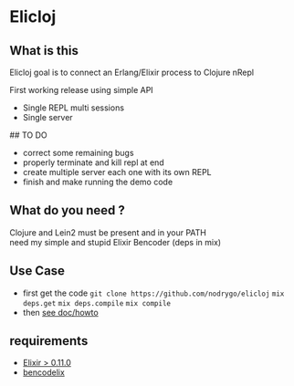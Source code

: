 # Elicloj  

## What is this  
Elicloj goal is to connect an Erlang/Elixir process to Clojure nRepl  

First working release using simple API   
 - Single REPL multi sessions    
 - Single server     

## TO DO 
 * correct some remaining bugs
 * properly terminate and kill repl at end 
 * create multiple server each one with its own REPL  
 * finish and make running the demo code 

## What do you need ?   
Clojure and Lein2 must be present and in your PATH  
need my simple and stupid Elixir Bencoder (deps in mix)  

## Use Case
 * first get the code 
  `git clone https://github.com/nodrygo/elicloj` 
  `mix deps.get` 
  `mix deps.compile` 
  `mix compile`  
 * then [see doc/howto](https://github.com/nodrygo/elicloj/tree/master/doc/howto.md)  

            
## requirements  
* [Elixir > 0.11.0](http://elixir-lang.org/)   
* [bencodelix](https://github.com/nodrygo/bencodelix)   
